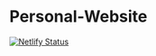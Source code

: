 # Personal-Website
 
[![Netlify Status](https://api.netlify.com/api/v1/badges/2d4a4fe0-ecf9-4f7a-b536-95151c24eba8/deploy-status)](https://app.netlify.com/sites/batuhan-karahan/deploys)
